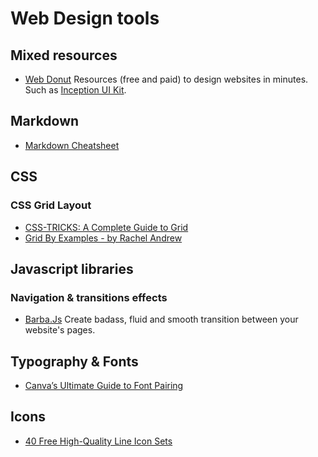 # Web Design tools

## Mixed resources

+ [Web Donut](http://webdonut.net/index.html)
  Resources (free and paid) to design websites in minutes. Such as [Inception UI Kit](http://webdonut.net/inception.html).

## Markdown

+ [Markdown Cheatsheet](https://github.com/adam-p/markdown-here/wiki/Markdown-Cheatsheet)

## CSS

### CSS Grid Layout

+ [CSS-TRICKS: A Complete Guide to Grid](https://css-tricks.com/snippets/css/complete-guide-grid/)
+ [Grid By Examples - by Rachel Andrew](https://gridbyexample.com)

## Javascript libraries

### Navigation &amp; transitions effects

+ [Barba.Js](http://barbajs.org)
  Create badass, fluid and smooth transition between your website's pages.

## Typography &amp; Fonts

+ [Canva’s Ultimate Guide to Font Pairing](https://designschool.canva.com/blog/the-ultimate-guide-to-font-pairing/)

## Icons

+ [40 Free High-Quality Line Icon Sets](https://www.webpagefx.com/blog/web-design/line-icons-free/)
